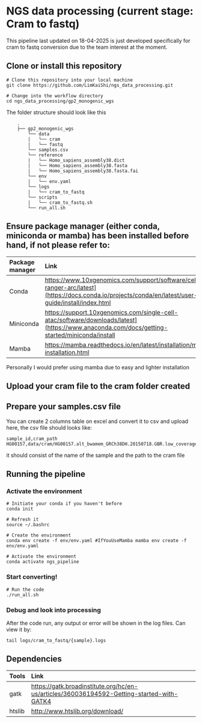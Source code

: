 # NGS data processing (current stage: Cram to fastq)

This pipeline last updated on 18-04-2025 is just developed specifically for cram to fastq conversion due to the team interest at the moment.

## Clone or install this repository
```
# Clone this repository into your local machine
git clone https://github.com/LimKaiShi/ngs_data_processing.git

# Change into the workflow directory
cd ngs_data_processing/gp2_monogenic_wgs
```
The folder structure should look like this
```
    .
    ├── gp2_monogenic_wgs
        └── data
        |   └── cram
        |   └── fastq
        └── samples.csv
        └── reference
        |   └── Homo_sapiens_assembly38.dict
        |   └── Homo_sapiens_assembly38.fasta
        |   └── Homo_sapiens_assembly38.fasta.fai
        └── env
        |   └── env.yaml
        └── logs
        |   └── cram_to_fastq
        └── scripts
        |   └── cram_to_fastq.sh
        └── run_all.sh
```

## Ensure package manager (either conda, miniconda or mamba) has been installed before hand, if not please refer to:
| Package manager  |Link                                                                       |
|:--------------|:-------------------------------------------------------------------       |
| Conda |https://www.10xgenomics.com/support/software/cell-ranger-arc/latest](https://docs.conda.io/projects/conda/en/latest/user-guide/install/index.html        |
| Miniconda|https://support.10xgenomics.com/single-cell-atac/software/downloads/latest](https://www.anaconda.com/docs/getting-started/miniconda/install |
| Mamba   |https://mamba.readthedocs.io/en/latest/installation/mamba-installation.html       |

Personally I would prefer using mamba due to easy and lighter installation

## Upload your cram file to the cram folder created

## Prepare your samples.csv file
You can create 2 columns table on excel and convert it to csv and upload here, the csv file should looks like:
```
sample_id,cram_path
HG00157,data/cram/HG00157.alt_bwamem_GRCh38DH.20150718.GBR.low_coverage.cram
```
it should consist of the name of the sample and the path to the cram file

## Running the pipeline
### Activate the environment
```
# Initiate your conda if you haven't before
conda init

# Refresh it
source ~/.bashrc

# Create the environment
conda env create -f env/env.yaml #IfYouUseMamba mamba env create -f env/env.yaml

# Activate the environment
conda activate ngs_pipeline
```

### Start converting!
```
# Run the code
./run_all.sh
```

### Debug and look into processing 
After the code run, any output or error will be shown in the log files. Can view it by:
```
tail logs/cram_to_fastq/{sample}.logs
```

## Dependencies
| Tools |Link                                                                       |
|:--------------|:-------------------------------------------------------------------       |
| gatk       | https://gatk.broadinstitute.org/hc/en-us/articles/360036194592-Getting-started-with-GATK4
| htslib|http://www.htslib.org/download/ |


